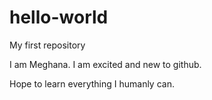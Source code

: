 # hello-world
My first repository

I am Meghana. I am excited and new to github.

Hope to learn everything I humanly can.
